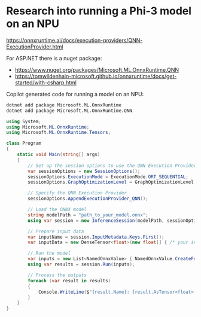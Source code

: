 # Research into running a Phi-3 model on an NPU

https://onnxruntime.ai/docs/execution-providers/QNN-ExecutionProvider.html

For ASP.NET there is a nuget package: 

- https://www.nuget.org/packages/Microsoft.ML.OnnxRuntime.QNN
- https://tomwildenhain-microsoft.github.io/onnxruntime/docs/get-started/with-csharp.html

Copilot generated code for running a model on an NPU:

```cmd
dotnet add package Microsoft.ML.OnnxRuntime
dotnet add package Microsoft.ML.OnnxRuntime.QNN
```

```csharp
using System;
using Microsoft.ML.OnnxRuntime;
using Microsoft.ML.OnnxRuntime.Tensors;

class Program
{
    static void Main(string[] args)
    {
        // Set up the session options to use the QNN Execution Provider
        var sessionOptions = new SessionOptions();
        sessionOptions.ExecutionMode = ExecutionMode.ORT_SEQUENTIAL;
        sessionOptions.GraphOptimizationLevel = GraphOptimizationLevel.ORT_ENABLE_ALL;

        // Specify the QNN Execution Provider
        sessionOptions.AppendExecutionProvider_QNN();

        // Load the ONNX model
        string modelPath = "path_to_your_model.onnx";
        using var session = new InferenceSession(modelPath, sessionOptions);

        // Prepare input data
        var inputName = session.InputMetadata.Keys.First();
        var inputData = new DenseTensor<float>(new float[] { /* your input data here */ }, new int[] { 1, 3, 224, 224 });

        // Run the model
        var inputs = new List<NamedOnnxValue> { NamedOnnxValue.CreateFromTensor(inputName, inputData) };
        using var results = session.Run(inputs);

        // Process the outputs
        foreach (var result in results)
        {
            Console.WriteLine($"{result.Name}: {result.AsTensor<float>().GetArrayString()}");
        }
    }
}
```
